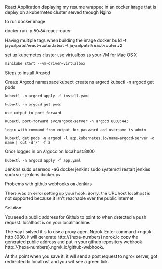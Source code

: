 React Application displaying my resume wrapped in an docker image that is deploy on a kubernetes cluster served through Nginx



to run docker image

docker run -p 80:80 react-router

Having multiple tags when building the image
docker build -t jaysalpatel/react-router:latest -t jaysalpatel/react-router:v2


set up kubernetes cluster use virtualbox as your VM for Mac OS X

    minikube start --vm-driver=virtualbox

Steps to install Argocd


Create Argocd namespace
    kubectl create ns argocd
    kubectl -n argocd get pods


    kubectl -n argocd apply -f install.yaml

    kubectl -n argocd get pods

    use output to port forward 

    kubectl port-forward svc/argocd-server -n argocd 8000:443

    login with command from output for password and username is admin

    kubectl get pods -n argocd -l app.kubernetes.io/name=argocd-server -o name | cut -d'/' -f 2

Once logged in on Argocd on localhost:8000

    kubectl -n argocd apply -f app.yaml


Jenkins
    sudo usermod -aG docker jenkins
    sudo systemctl restart jenkins
    sudo su - jenkins
    docker ps

Problems with github webhooks on Jenkins

There was an error setting up your hook: Sorry, the URL host localhost is not supported because it isn't reachable over the public Internet

Solution:

You need a public address for Github to point to when detected a push request. localhost is on your localmachine.

The way i solved it is to use a proxy agent Ngrok. Enter command >ngrok http 8080, it will generate http://{hexa-numbers}.ngrok.io copy the generated public address and put in your github repository webhook http://{hexa-numbers}.ngrok.io/github-webhook/.

At this point when you save it, it will send a post request to ngrok server, got redirected to localhost and you will see a green tick.



    


